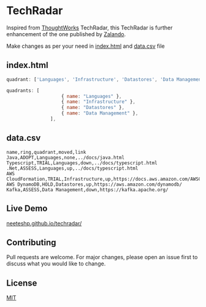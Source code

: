 # TechRadar

Inspired from [ThoughtWorks](https://www.thoughtworks.com/radar) TechRadar, this TechRadar is further enhancement of the one published by [Zalando](https://github.com/zalando/tech-radar).

Make changes as per your need in [index.html](https://github.com/neeteshp/TechRadar/blob/master/index.html) and [data.csv](https://github.com/neeteshp/TechRadar/blob/master/data.csv) file

## index.html

```js
quadrant: ['Languages', 'Infrastructure', 'Datastores', 'Data Management'].indexOf(row.quadrant),
```

```js
quadrants: [
					{ name: "Languages" },
					{ name: "Infrastructure" },
					{ name: "Datastores" },
					{ name: "Data Management" },
				],
```
## data.csv

```csv
name,ring,quadrant,moved,link
Java,ADOPT,Languages,none,../docs/java.html
Typescript,TRIAL,Languages,down,../docs/typescript.html
.Net,ASSESS,Languages,up,../docs/typescript.html
AWS CloudFormation,TRIAL,Infrastructure,up,https://docs.aws.amazon.com/AWSCloudFormation/latest/UserGuide/Welcome.html
AWS DynamoDB,HOLD,Datastores,up,https://aws.amazon.com/dynamodb/
Kafka,ASSESS,Data Management,down,https://kafka.apache.org/
```

## Live Demo
[neeteshp.github.io/techradar/](neeteshp.github.io/techradar/)

## Contributing
Pull requests are welcome. For major changes, please open an issue first to discuss what you would like to change.


## License
[MIT](https://choosealicense.com/licenses/mit/)
